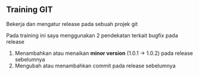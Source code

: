 ## Training GIT

Bekerja dan mengatur release pada sebuah projek git

Pada training ini saya menggunakan 2 pendekatan terkait bugfix pada release

1. Menambahkan atau menaikan **minor version** (1.0.1 -> 1.0.2) pada release sebelumnya
2. Mengubah atau menambahkan commit pada release sebelumnya
